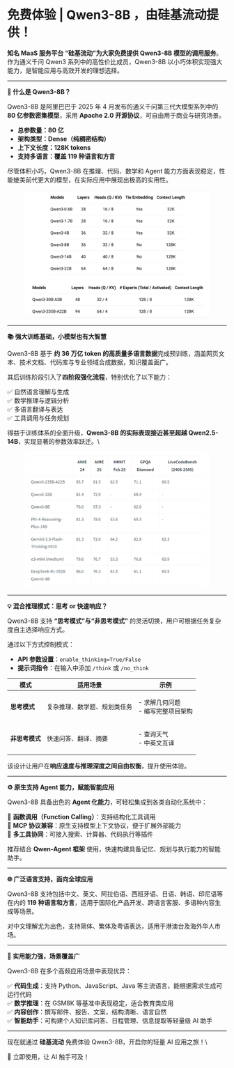 # 免费体验 | Qwen3-8B ，由硅基流动提供！

**知名 MaaS 服务平台 “硅基流动”为大家免费提供 Qwen3-8B 模型的调用服务**。作为通义千问 Qwen3 系列中的高性价比成员，Qwen3-8B 以小巧体积实现强大能力，是智能应用与高效开发的理想选择。

***

**🚀 什么是 Qwen3-8B？**

Qwen3-8B 是阿里巴巴于 2025 年 4 月发布的通义千问第三代大模型系列中的 **80 亿参数密集模型**，采用 **Apache 2.0 开源协议**，可自由用于商业与研究场景。

* **总参数量：80 亿**
* **架构类型：Dense（纯稠密结构）**
* **上下文长度：128K tokens**
* **支持多语言：覆盖 119 种语言和方言**

尽管体积小巧，Qwen3-8B 在推理、代码、数学和 Agent 能力方面表现稳定，性能媲美前代更大的模型，在实际应用中展现出极高的实用性。

<figure><img src="../../../.gitbook/assets/image.png" alt=""><figcaption></figcaption></figure>

***

**📚 强大训练基础，小模型也有大智慧**

Qwen3-8B 基于 **约 36 万亿 token 的高质量多语言数据**完成预训练，涵盖网页文本、技术文档、代码库与专业领域合成数据，知识覆盖面广。

其后训练阶段引入了**四阶段强化流程**，特别优化了以下能力：

✅ 自然语言理解与生成\
✅ 数学推理与逻辑分析\
✅ 多语言翻译与表达\
✅ 工具调用与任务规划

得益于训练体系的全面升级，**Qwen3-8B 的实际表现接近甚至超越 Qwen2.5-14B**，实现显著的参数效率跃迁。\


<figure><img src="../../../.gitbook/assets/image (1).png" alt=""><figcaption></figcaption></figure>

***

**💡 混合推理模式：思考 or 快速响应？**

Qwen3-8B 支持 **“思考模式”与“非思考模式”** 的灵活切换，用户可根据任务复杂度自主选择响应方式。

通过以下方式控制模式：

* **API 参数设置**：`enable_thinking=True/False`
* **提示词指令**：在输入中添加 `/think` 或 `/no_think`

| 模式        | 适用场景           | 示例                            |
| --------- | -------------- | ----------------------------- |
| **思考模式**  | 复杂推理、数学题、规划类任务 | <p>- 求解几何问题<br>- 编写完整项目架构</p> |
| **非思考模式** | 快速问答、翻译、摘要     | <p>- 查询天气<br>- 中英文互译</p>      |

该设计让用户在**响应速度与推理深度之间自由权衡**，提升使用体验。

***

**⚙️ 原生支持 Agent 能力，赋能智能应用**

Qwen3-8B 具备出色的 **Agent 化能力**，可轻松集成到各类自动化系统中：

🔹 **函数调用（Function Calling）**：支持结构化工具调用\
🔹 **MCP 协议兼容**：原生支持模型上下文协议，便于扩展外部能力\
🔹 **多工具协同**：可接入搜索、计算器、代码执行等插件

推荐结合 **Qwen-Agent 框架** 使用，快速构建具备记忆、规划与执行能力的智能助手。

***

**🌐 广泛语言支持，面向全球应用**

Qwen3-8B 支持包括中文、英文、阿拉伯语、西班牙语、日语、韩语、印尼语等在内的 **119 种语言和方言**，适用于国际化产品开发、跨语言客服、多语种内容生成等场景。

对中文理解尤为出色，支持简体、繁体及粤语表达，适用于港澳台及海外华人市场。

***

**🧠 实用能力强，场景覆盖广**

Qwen3-8B 在多个高频应用场景中表现优异：

✅ **代码生成**：支持 Python、JavaScript、Java 等主流语言，能根据需求生成可运行代码\
✅ **数学推理**：在 GSM8K 等基准中表现稳定，适合教育类应用\
✅ **内容创作**：撰写邮件、报告、文案，结构清晰、语言自然\
✅ **智能助手**：可构建个人知识库问答、日程管理、信息提取等轻量级 AI 助手

***

现在就通过 **硅基流动** 免费体验 Qwen3-8B，开启你的轻量 AI 应用之旅！\


📘 立即使用，让 AI 触手可及！
